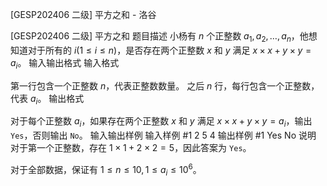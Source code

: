 



[GESP202406 二级] 平方之和 - 洛谷














[GESP202406 二级] 平方之和
题目描述
小杨有 $n$ 个正整数 $a_1,a_2,\dots,a_n$，他想知道对于所有的 $i (1\le i\le n)$，是否存在两个正整数 $x$ 和 $y$ 满足 $x\times x+y \times y=a_i$。
输入输出格式
输入格式

第一行包含一个正整数 $n$，代表正整数数量。
之后 $n$ 行，每行包含一个正整数，代表 $a_i$。
输出格式

对于每个正整数 $a_i$，如果存在两个正整数 $x$ 和 $y$ 满足 $x\times x+y \times y=a_i$，输出 `Yes`，否则输出 `No`。
输入输出样例
输入样例 #1
2
5
4
输出样例 #1
Yes
No
说明
对于第一个正整数，存在 $1\times 1+2 \times 2=5$，因此答案为 `Yes`。

对于全部数据，保证有 $1 \le n \le 10,1 \le a_i \le 10^6$。






